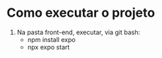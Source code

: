# Como executar o projeto

1. Na pasta front-end, executar, via git bash:
    - npm install expo
    - npx expo start
